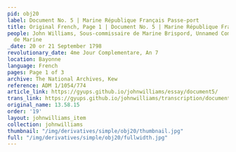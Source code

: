 ```yaml
---
pid: obj20
label: Document No. 5 | Marine République Français Passe-port
title: Original French, Page 1 | Document No. 5 | Marine République Français Passe-port
people: John Williams, Sous-commissaire de Marine Brispord, Unnamed Commissaire Principal
  de Marine
_date: 20 or 21 September 1798
revolutionary_date: 4me Jour Complementare, An 7
location: Bayonne
language: French
pages: Page 1 of 3
archive: The National Archives, Kew
reference: ADM 1/1054/774
article_link: https://gyups.github.io/johnwilliams/essay/document5/
trans_link: https://gyups.github.io/johnwilliams/transcription/document5/
original_name: 13.58.15
order: '19'
layout: johnwilliams_item
collection: johnwilliams
thumbnail: "/img/derivatives/simple/obj20/thumbnail.jpg"
full: "/img/derivatives/simple/obj20/fullwidth.jpg"
---
```

